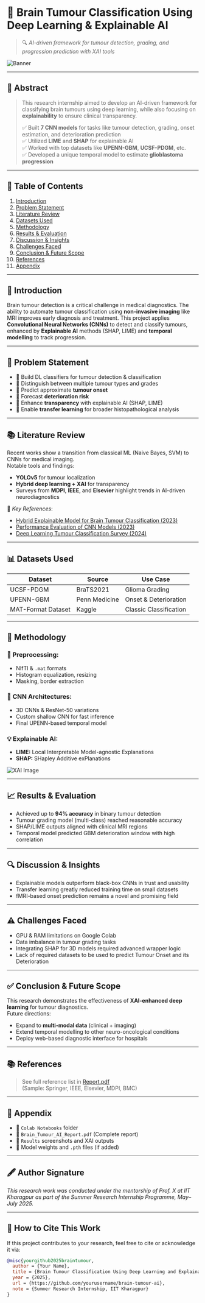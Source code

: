 # 🧠 **Brain Tumour Classification Using Deep Learning & Explainable AI**
> 🔍 *AI-driven framework for tumour detection, grading, and progression prediction with XAI tools*

![Banner](https://images.unsplash.com/photo-1581092334469-4c50f3b2d25c?auto=format&fit=crop&w=1350&q=80) 

---

## 🔬 **Abstract**
> This research internship aimed to develop an AI-driven framework for classifying brain tumours using deep learning, while also focusing on **explainability** to ensure clinical transparency.  
>
> ✅ Built **7 CNN models** for tasks like tumour detection, grading, onset estimation, and deterioration prediction  
> ✅ Utilized **LIME** and **SHAP** for explainable AI  
> ✅ Worked with top datasets like **UPENN-GBM**, **UCSF-PDGM**, etc.  
> ✅ Developed a unique temporal model to estimate **glioblastoma progression**

---

## 📁 **Table of Contents**
1. [Introduction](#introduction)
2. [Problem Statement](#problem-statement)
3. [Literature Review](#literature-review)
4. [Datasets Used](#datasets-used)
5. [Methodology](#methodology)
6. [Results & Evaluation](#results--evaluation)
7. [Discussion & Insights](#discussion--insights)
8. [Challenges Faced](#challenges-faced)
9. [Conclusion & Future Scope](#conclusion--future-scope)
10. [References](#references)
11. [Appendix](#appendix)

---

## 📌 __**Introduction**__

Brain tumour detection is a critical challenge in medical diagnostics. The ability to automate tumour classification using **non-invasive imaging** like MRI improves early diagnosis and treatment. This project applies **Convolutional Neural Networks (CNNs)** to detect and classify tumours, enhanced by **Explainable AI** methods (SHAP, LIME) and **temporal modelling** to track progression.

---

## 🎯 __**Problem Statement**__

- 🔹 Build DL classifiers for tumour detection & classification  
- 🔹 Distinguish between multiple tumour types and grades  
- 🔹 Predict approximate **tumour onset**  
- 🔹 Forecast **deterioration risk**  
- 🔹 Enhance **transparency** with explainable AI (SHAP, LIME)  
- 🔹 Enable **transfer learning** for broader histopathological analysis

---

## 📚 __**Literature Review**__

Recent works show a transition from classical ML (Naive Bayes, SVM) to CNNs for medical imaging.  
Notable tools and findings:

- **YOLOv5** for tumour localization  
- **Hybrid deep learning + XAI** for transparency  
- Surveys from **MDPI**, **IEEE**, and **Elsevier** highlight trends in AI-driven neurodiagnostics

📖 _Key References_:
- [Hybrid Explainable Model for Brain Tumour Classification (2023)](https://bmcmedinformdecismak.biomedcentral.com/articles/10.1186/s12911-023-02114-6)  
- [Performance Evaluation of CNN Models (2023)](https://pmc.ncbi.nlm.nih.gov/articles/PMC10453020/)  
- [Deep Learning Tumour Classification Survey (2024)](https://www.sciencedirect.com/science/article/pii/S1746809424008322)  

---

## 📊 __**Datasets Used**__

| Dataset | Source | Use Case |
|--------|--------|-----------|
| UCSF-PDGM | BraTS2021 | Glioma Grading |
| UPENN-GBM | Penn Medicine | Onset & Deterioration |
| MAT-Format Dataset | Kaggle | Classic Classification |

---

## 🧠 __**Methodology**__

### 🧹 **Preprocessing:**
- NIfTI & `.mat` formats
- Histogram equalization, resizing
- Masking, border extraction

### 🧠 **CNN Architectures:**
- 3D CNNs & ResNet-50 variations  
- Custom shallow CNN for fast inference  
- Final UPENN-based temporal model

### 💡 **Explainable AI:**
- **LIME:** Local Interpretable Model-agnostic Explanations  
- **SHAP:** SHapley Additive exPlanations  

![XAI Image](https://miro.medium.com/v2/resize:fit:1400/1*tPrfVu8YEdBMFvDYKPMgDQ.png)

---

## 📈 __**Results & Evaluation**__

- Achieved up to **94% accuracy** in binary tumour detection  
- Tumour grading model (multi-class) reached reasonable accuracy  
- SHAP/LIME outputs aligned with clinical MRI regions  
- Temporal model predicted GBM deterioration window with high correlation

---

## 🔍 __**Discussion & Insights**__

- Explainable models outperform black-box CNNs in trust and usability  
- Transfer learning greatly reduced training time on small datasets  
- fMRI-based onset prediction remains a novel and promising field  

---

## ⚠️ __**Challenges Faced**__

- GPU & RAM limitations on Google Colab  
- Data imbalance in tumour grading tasks  
- Integrating SHAP for 3D models required advanced wrapper logic
- Lack of required datasets to be used to predict Tumour Onset and its Deterioration

---

## ✅ __**Conclusion & Future Scope**__

This research demonstrates the effectiveness of **XAI-enhanced deep learning** for tumour diagnostics.  
Future directions:
- Expand to **multi-modal data** (clinical + imaging)  
- Extend temporal modelling to other neuro-oncological conditions  
- Deploy web-based diagnostic interface for hospitals

---

## 📚 **References**

> See full reference list in [Report.pdf](./Brain_Tumour_AI_Report.pdf)  
(Sample: Springer, IEEE, Elsevier, MDPI, BMC)

---

## 📎 **Appendix**

- 📁 `Colab Notebooks` folder  
- 📄 `Brain_Tumour_AI_Report.pdf` (Complete report)  
- 🧪 `Results` screenshots and XAI outputs  
- 🧠 Model weights and `.pth` files (if added)

---

## 🖋️ **Author Signature**

_This research work was conducted under the mentorship of Prof. X at IIT Kharagpur as part of the Summer Research Internship Programme, May–July 2025._  

---

## 📌 **How to Cite This Work**

If this project contributes to your research, feel free to cite or acknowledge it via:

```bibtex
@misc{yourgithub2025braintumour,
  author = {Your Name},
  title = {Brain Tumour Classification Using Deep Learning and Explainable AI},
  year = {2025},
  url = {https://github.com/yourusername/brain-tumour-ai},
  note = {Summer Research Internship, IIT Kharagpur}
}
